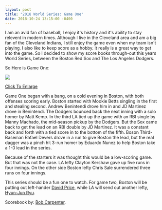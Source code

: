 ```yaml
---
layout: post
title: "2018 World Series: Game One"
date: 2018-10-24 13:15:00 -0400
---
```

I am an avid fan of baseball, I enjoy it's history and it's ability to stay relevent in modern times. Although I live in the Cleveland area and am a big fan of the Cleveland Indians, I still enjoy the game even when my team isn't playing. I also like to keep score as a hobby. It really is a great way to get into the game. So I decided to show my score books through-out this years World Series, between the Boston Red Sox and The Los Angeles Dodgers.

So Here is Game One:

<img src="{{ site.url }}/{% link img/2018ws-gm-one.jpg %}">

<a href="{{ site.url }}/{% link img/2018ws-gm-one.jpg %}" target="_blank">Click To Enlarge</a>

Game One began with a bang, on a cold evening in Boston, with both offenses scoring early. Boston started with Mookie Betts singling in the first and stealing second. Andrew Benintendi drove him in and JD Martinez drove in Benintendi. The Dodgers bounced back the next inning with a solo homer by Matt Kemp. In the third LA tied up the game with an RBI single by Manny Machado, the mid-season pickup by the Dodgers. But the Sox came back to get the lead on an RBI double by JD Martinez. It was a constant back and forth with a tied score in to the bottom of the fifth. Boson Third-Baseman Rafael Devers drove in a run to give Boston the lead, but the real dagger was a pinch hit 3-run homer by Eduardo Nunez to help Boston take a 1-0 lead in the series.

Because of the starters it was thought this would be a low-scoring game. But that was not the case. LA lefty Clayton Kershaw gave up five runs in four innings. On the other side Boston lefty Chris Sale surrendered three runs on four innings.

This series should be a fun one to watch. For game two, Boston will be putting out left-hander [David Price](https://www.mlb.com/player/david-price-456034?stats=career-p-pitching-mlb), while LA will send out another lefty, [Hyun-Jun Ryu](https://www.mlb.com/player/hyun-jin-ryu-547943?stats=career-p-pitching-mlb).

Scorebook by: [Bob Carpenter](https://www.bcscorebook.com/).